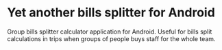 Yet another bills splitter for Android
=====================================

Group bills splitter calculator application for Android.
Useful for bills split calculations in trips when groups 
of people buys staff for the whole team.

